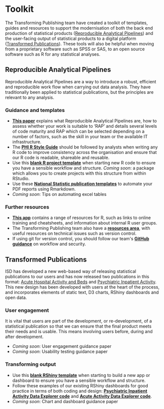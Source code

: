 # Toolkit

The Transforming Publishing team have created a toolkit of templates, guides and resources to support the modernisation of both the back end production of statistical products ([Reproducible Analytical Pipelines](#reproducible-analytical-pipelines)) and the user-facing output of statistical products to a digital platform ([Transformed Publications](#transformed-publications)). These tools will also be helpful when moving from a proprietary software such as SPSS or SAS, to an open source software such as R for any statistical analyses. 

## Reproducible Analytical Pipelines
Reproducible Analytical Pipelines are a way to introduce a robust, efficient and reproducible work flow when carrying out data analysis. They have traditionally been applied to statistical publications, but the principles are relevant to any analysis.

### Guidance and templates
- [**This paper**](https://www.isdscotland.org/About-ISD/Methodologies/_docs/Reproducible_Analytical_Pipelines_paper_v1.4.pdf) explains what Reproducible Analytical Pipelines are, how to assess whether your work is suitable to ‘RAP’ and details several levels of code maturity and RAP which can be selected depending on a number of factors, such as the skill in your team or the available IT infrastructure.
- The [**PHI R Style Guide**](https://github.com/Health-SocialCare-Scotland/R-Resources/blob/master/PHI%20R%20style%20guide.md) should be followed by analysts when writing any R code to improve consistency across the organisation and ensure that our R code is readable, shareable and reusable. 
- Use this [**blank R project template**](https://github.com/Health-SocialCare-Scotland/r-project-structure) when starting new R code to ensure you have a sensible workflow and structure. *Coming soon*: a package which allows you to create projects with this structure from within RStudio.
- Use these [**National Statistic publication templates**](https://github.com/NHS-NSS-transforming-publications/RMarkdown) to automate your PDF reports using Rmarkdown. 
- *Coming soon*: Tips on automating excel tables

### Further resources
- [**This app**](https://scotland.shinyapps.io/nhs-r-resources/) contains a range of resources for R, such as links to online training and cheatsheets, and information about internal R user groups.
- The Transforming Publishing team also have a [**resources area**](https://github.com/NHS-NSS-transforming-publications/resources), with useful resources on technical issues such as version control.
- If using git for version control, you should follow our team's [**GitHub guidance**](https://github.com/NHS-NSS-transforming-publications/GitHub-guidance) on workflow and security.


## Transformed Publications
ISD has developed a new web-based way of releasing statistical publications to our users and has now released two publications in this format: [Acute Hospital Activity and Beds](https://www.isdscotland.org/Health-Topics/Hospital-Care/Publications/2018-12-18/acute-hospital-publication/?49401491881) and [Psychiatric Inpatient Activity](https://www.isdscotland.org/Health-Topics/Mental-Health/Publications/2018-09-25/psychiatric-inpatient-activity/). This new design has been developed with users at the heart of the process, and incorporates elements of static text, D3 charts, RShiny dashboards and open data. 

### User engagement
It is vital that users are part of the development, or re-development, of a statistical publication so that we can ensure that the final product meets their needs and is usable. This means involving users before, during and after development. 
- *Coming soon*: User engagement guidance paper
- *Coming soon*: Usability testing guidance paper

### Transforming output
- Use this [**blank RShiny template**](https://github.com/Health-SocialCare-Scotland/r-project-structure) when starting to build a new app or dashboard to ensure you have a sensible workflow and structure.
- Follow these examples of our existing RShiny dashboards for good practice in terms of both coding and design: [**Psychiatric Inpatient Activity Data Explorer code**](https://github.com/Health-SocialCare-Scotland/Psychiatric-Inpatient-Activity) and [**Acute Activity Data Explorer code**](https://github.com/Health-SocialCare-Scotland/Hospital-Acute-Activity).
- *Coming soon*: Chart and dashboard guidance paper
